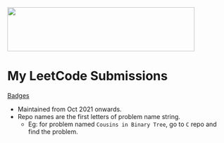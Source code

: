 <img src="https://user-images.githubusercontent.com/31771552/216817592-e8dc187d-bce3-4eac-bb0a-67bacd64613a.png" height=100 width=425>

# My LeetCode Submissions

[Badges](https://github.com/alpha74/iLC/blob/main/badges.md)

- Maintained from Oct 2021 onwards.
- Repo names are the first letters of problem name string.
  - Eg: for problem named `Cousins in Binary Tree`, go to `C` repo and find the problem.
